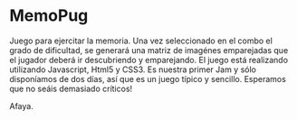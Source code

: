 # MemoPug
Juego para ejercitar la memoria. Una vez seleccionado en el combo el grado de dificultad, se generará una matriz de imagénes emparejadas que el jugador deberá ir descubriendo y emparejando.
El juego está realizando utilizando Javascript, Html5 y CSS3.
Es nuestra primer Jam y sólo disponíamos de dos días, así que es un juego típico y sencillo. Esperamos que no seáis demasiado críticos!

Afaya.
